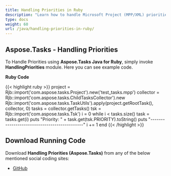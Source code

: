 ```yaml
---
title: Handling Priorities in Ruby
description: "Learn how to handle Microsoft Project (MPP/XML) priorities using Aspose.Tasks Java for Ruby."
type: docs
weight: 60
url: /java/handling-priorities-in-ruby/
---
```


## **Aspose.Tasks - Handling Priorities**
To Handle Priorities using **Aspose.Tasks Java for Ruby**, simply invoke **HandlingPriorities** module. Here you can see example code.

**Ruby Code**

{{< highlight ruby >}}
project = Rjb::import('com.aspose.tasks.Project').new('test_tasks.mpp')
collector = Rjb::import('com.aspose.tasks.ChildTasksCollector').new
Rjb::import('com.aspose.tasks.TaskUtils').apply(project.getRootTask(), collector, 0)
tasks = collector.getTasks()
tsk = Rjb::import('com.aspose.tasks.Tsk')
i = 0
while i < tasks.size()
    task = tasks.get(i)
    puts "Priority: " + task.get(tsk.PRIORITY).toString()
    puts "---------------------------------------------"
    i += 1
end
{{< /highlight >}}

## **Download Running Code**
Download **Handling Priorities (Aspose.Tasks)** from any of the below mentioned social coding sites:

- [GitHub](https://github.com/aspose-tasks/Aspose.Tasks-for-Java/blob/master/Plugins/Aspose_Tasks_Java_for_Ruby/lib/asposetasksjava/Tasks/handlingpriorities.rb)
